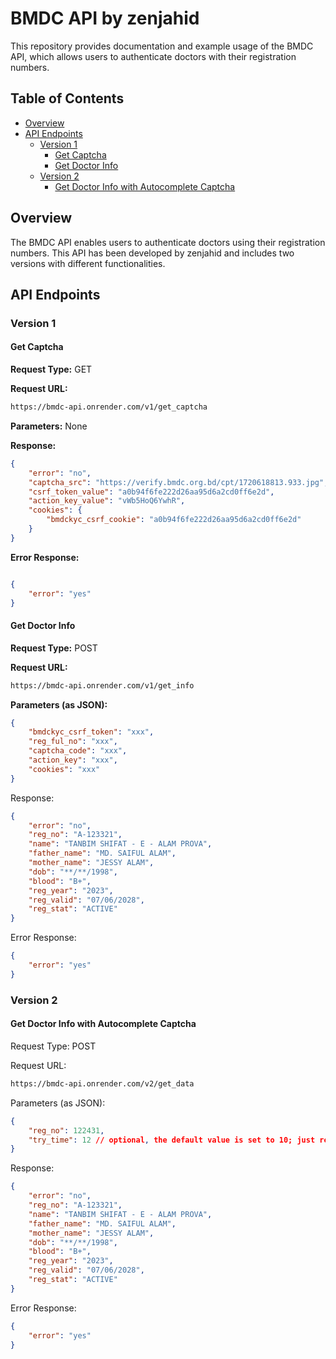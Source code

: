 # BMDC API by zenjahid

This repository provides documentation and example usage of the BMDC API, which allows users to authenticate doctors with their registration numbers.

## Table of Contents
- [Overview](#overview)
- [API Endpoints](#api-endpoints)
  - [Version 1](#version-1)
    - [Get Captcha](#get-captcha)
    - [Get Doctor Info](#get-doctor-info)
  - [Version 2](#version-2)
    - [Get Doctor Info with Autocomplete Captcha](#get-doctor-info-with-autocomplete-captcha)

## Overview

The BMDC API enables users to authenticate doctors using their registration numbers. This API has been developed by zenjahid and includes two versions with different functionalities.

## API Endpoints

### Version 1

#### Get Captcha

**Request Type:** GET

**Request URL:**
```bash
https://bmdc-api.onrender.com/v1/get_captcha
```

**Parameters:** None

**Response:**
```json
{
    "error": "no",
    "captcha_src": "https://verify.bmdc.org.bd/cpt/1720618813.933.jpg",
    "csrf_token_value": "a0b94f6fe222d26aa95d6a2cd0ff6e2d",
    "action_key_value": "vWb5HoQ6YwhR",
    "cookies": {
        "bmdckyc_csrf_cookie": "a0b94f6fe222d26aa95d6a2cd0ff6e2d"
    }
}
```

**Error Response:**

```json

{
    "error": "yes"
}
```

#### Get Doctor Info
**Request Type:** POST

**Request URL:**

```bash
https://bmdc-api.onrender.com/v1/get_info
```
**Parameters (as JSON):**

```json
{
    "bmdckyc_csrf_token": "xxx",
    "reg_ful_no": "xxx",
    "captcha_code": "xxx",
    "action_key": "xxx",
    "cookies": "xxx"
}
```
Response:

```json
{
    "error": "no",
    "reg_no": "A-123321",
    "name": "TANBIM SHIFAT - E - ALAM PROVA",
    "father_name": "MD. SAIFUL ALAM",
    "mother_name": "JESSY ALAM",
    "dob": "**/**/1998",
    "blood": "B+",
    "reg_year": "2023",
    "reg_valid": "07/06/2028",
    "reg_stat": "ACTIVE"
}
```

Error Response:

```json
{
    "error": "yes"
}
```

### Version 2
#### Get Doctor Info with Autocomplete Captcha
Request Type: POST

Request URL:

```bash
https://bmdc-api.onrender.com/v2/get_data
```
Parameters (as JSON):

```json
{
    "reg_no": 122431,
    "try_time": 12 // optional, the default value is set to 10; just reg_no is fine. If having trouble with not getting a response, increase its value.
}
```

Response:
```json
{
    "error": "no",
    "reg_no": "A-123321",
    "name": "TANBIM SHIFAT - E - ALAM PROVA",
    "father_name": "MD. SAIFUL ALAM",
    "mother_name": "JESSY ALAM",
    "dob": "**/**/1998",
    "blood": "B+",
    "reg_year": "2023",
    "reg_valid": "07/06/2028",
    "reg_stat": "ACTIVE"
}
```
Error Response:

```json
{
    "error": "yes"
}
```
